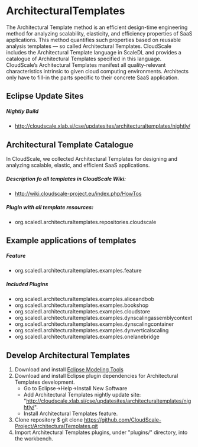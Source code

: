 ArchitecturalTemplates
======================
The Architectural Template method is an efficient design-time engineering method for analyzing scalability, elasticity, and efficiency properties of SaaS applications. This method quantifies such properties based on reusable analysis templates — so called Architectural Templates.
CloudScale includes the Architectural Template language in ScaleDL and provides a catalogue of Architectural Templates specified in this language. CloudScale’s Architectural Templates manifest all quality-relevant characteristics intrinsic to given cloud computing environments. Architects only have to fill-in the parts specific to their concrete SaaS application.


Eclipse Update Sites
-----------------------------------------

##### Nightly Build
- http://cloudscale.xlab.si/cse/updatesites/architecturaltemplates/nightly/


Architectural Template Catalogue
-----------------------------------------
In CloudScale, we collected Architectural Templates for designing and analyzing scalable, elastic, and efficient SaaS applications.

##### Description fo all templates in CloudScale Wiki:
- http://wiki.cloudscale-project.eu/index.php/HowTos

##### Plugin with all template resources:
- org.scaledl.architecturaltemplates.repositories.cloudscale

Example applications of templates
-----------------------------------------
##### Feature
- org.scaledl.architecturaltemplates.examples.feature

##### Included Plugins
- org.scaledl.architecturaltemplates.examples.aliceandbob
- org.scaledl.architecturaltemplates.examples.bookshop
- org.scaledl.architecturaltemplates.examples.cloudstore
- org.scaledl.architecturaltemplates.examples.dynscalingassemblycontext
- org.scaledl.architecturaltemplates.examples.dynscalingcontainer
- org.scaledl.architecturaltemplates.examples.dynverticalscaling
- org.scaledl.architecturaltemplates.examples.onelanebridge

Develop Architectural Templates
-----------------------------------------

1. Download and install [Eclipse Modeling Tools][1]
2. Download and install Eclipse plugin dependencies for Architectural Templates development.
	- Go to Eclipse->Help->Install New Software
	- Add Architectural Templates nightly update site: "http://cloudscale.xlab.si/cse/updatesites/architecturaltemplates/nightly/".
	- Install Architectural Templates feature.
3. Clone repository
	$ git clone https://github.com/CloudScale-Project/ArchitecturalTemplates.git
4. Import Architectural Templates plugins, under "plugins/" directory, into the workbench.


[1]: https://www.eclipse.org/downloads/packages/eclipse-modeling-tools/lunasr2
